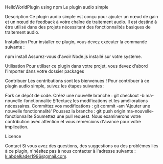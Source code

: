 HelloWorldPlugin using npm
Le plugin audio simple

Description
Ce plugin audio simple est conçu pour ajouter un nœud de gain et un nœud de feedback à votre chaîne de traitement audio. Il est destiné à être utilisé dans des projets nécessitant des fonctionnalités basiques de traitement audio.

Installation
Pour installer ce plugin, vous devez exécuter la commande suivante :

npm install 
Assurez-vous d'avoir Node.js installé sur votre système.

Utilisation
Pour utiliser ce plugin dans votre projet, vous devez d'abord l'importer dans votre dossier packages



Contribuer
Les contributions sont les bienvenues ! Pour contribuer à ce plugin audio simple, suivez les étapes suivantes :

Fork ce dépôt de code.
Créez une nouvelle branche : git checkout -b ma-nouvelle-fonctionnalite
Effectuez les modifications et les améliorations nécessaires.
Committez vos modifications : git commit -am 'Ajouter une nouvelle fonctionnalité'
Poussez la branche : git push origin ma-nouvelle-fonctionnalite
Soumettez une pull request.
Nous examinerons votre contribution avec attention et vous remercions d'avance pour votre implication.

Licence


Contact
Si vous avez des questions, des suggestions ou des problèmes liés à ce plugin, n'hésitez pas à nous contacter à l'adresse suivante : k.abdelkader1996@gmail.com.
